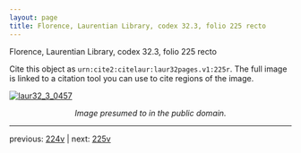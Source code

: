 ```yaml
---
layout: page
title: Florence, Laurentian Library, codex 32.3, folio 225 recto
---
```


Florence, Laurentian Library, codex 32.3, folio 225 recto

Cite this object as `urn:cite2:citelaur:laur32pages.v1:225r`.  The full image is linked to a citation tool you can use to cite regions of the image.

[![laur32_3_0457](http://www.homermultitext.org/iipsrv?IIIF=/project/homer/pyramidal/deepzoom/citelaur/laur32imgs/v1/laur32_3_0457.tif/full/800,/0/default.jpg)](http://www.homermultitext.org/ict2/?urn=urn:cite2:citelaur:laur32imgs.v1:laur32_3_0457) 

<p style="text-align: center; font-style: italic;">Image presumed to in the public domain.</p>

---

previous: [224v](../224v/) | next: [225v](../225v/)